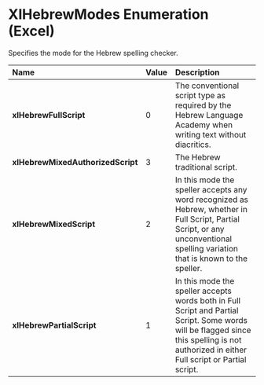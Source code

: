 
# XlHebrewModes Enumeration (Excel)

Specifies the mode for the Hebrew spelling checker.



|**Name**|**Value**|**Description**|
|:-----|:-----|:-----|
|**xlHebrewFullScript**|0|The conventional script type as required by the Hebrew Language Academy when writing text without diacritics.|
|**xlHebrewMixedAuthorizedScript**|3|The Hebrew traditional script. |
|**xlHebrewMixedScript**|2|In this mode the speller accepts any word recognized as Hebrew, whether in Full Script, Partial Script, or any unconventional spelling variation that is known to the speller. |
|**xlHebrewPartialScript**|1|In this mode the speller accepts words both in Full Script and Partial Script. Some words will be flagged since this spelling is not authorized in either Full script or Partial script.|
